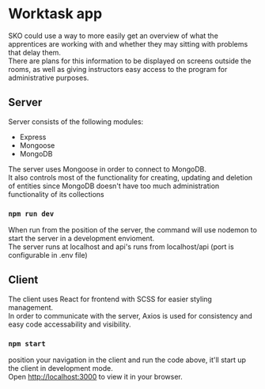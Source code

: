 # Worktask app
SKO could use a way to more easily get an overview of what the apprentices are working with and whether they may sitting with problems that delay them.<br>
There are plans for this information to be displayed on screens outside the rooms, as well as giving instructors easy access to the program for administrative purposes.



## Server
Server consists of the following modules:
* Express
* Mongoose
* MongoDB

The server uses Mongoose in order to connect to MongoDB.<br>
It also controls most of the functionality for creating, updating and deletion of entities since MongoDB doesn't have too much administration functionality of its collections

### `npm run dev`
When run from the position of the server, the command will use nodemon to start the server in a development envioment.<br>
The server runs at localhost and api's runs from localhost/api (port is configurable in .env file)

## Client
The client uses React for frontend with SCSS for easier styling management.<br>
In order to communicate with the server, Axios is used for consistency and easy code accessability and visibility.
### `npm start`

position your navigation in the client and run the code above, it'll start up the client in development mode.<br>
Open [http://localhost:3000](http://localhost:3000) to view it in your browser.
